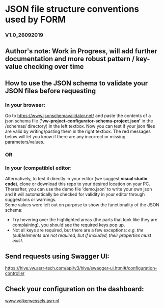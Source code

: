 # JSON file structure conventions used by FORM
### V1.0_26092019

## Author's note: Work in Progress, will add further documentation and more robust pattern / key-value checking over time

## How to use the JSON schema to validate your JSON files before requesting
### In your browser:
Go to https://www.jsonschemavalidator.net/ and paste the contents of a json schema file (<b>'vw-project-configurator-schema-project.json'</b> in the /schemas/ directory) in the left textbox. Now you can test if your json files are valid by writing/pasting them in the right textbox. The red messages below will let you know if there are any incorrect or missing parameters/values.</br>
### OR
### In your (compatible) editor:
Alternatively, to test it directly in your editor (we suggest <b>visual studio code</b>), clone or download this repo to your desired location on your PC. Thereafter, you can use the demo file 'demo.json' to write your own json and it will automatically be checked for validity in your editor through suggestions or warnings.<br/>
Some values were left out on purpose to show the functionality of the JSON schema:
- Try hovering over the highlighted areas (the parts that look like they are complaining), you should see the required keys pop up.
- Not all keys are required, but there are a few exceptions: <i>e.g. the (sub)elements are not required, but if included, their properties must exist.</i>

## Send requests using Swagger UI:
https://hive.vw.asrr-tech.com/api/v3/hive/swagger-ui.html#/configuration-controller

## Check your configuration on the dashboard:
www.volkerwessels.asrr.nl
